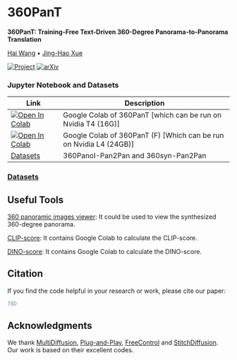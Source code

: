 # 360PanT

**360PanT: Training-Free Text-Driven 360-Degree Panorama-to-Panorama Translation**

[Hai Wang](https://littlewhitesea.github.io/) • [Jing-Hao Xue](https://www.homepages.ucl.ac.uk/~ucakjxu/)

[![Project](https://img.shields.io/badge/Project-Website-orange)](https://littlewhitesea.github.io/stitchdiffusion.github.io/)
[![arXiv](https://img.shields.io/badge/arXiv-2310.18840-b31b1b.svg)](https://arxiv.org/abs/2310.18840)

### Jupyter Notebook and Datasets

| Link | Description
| --- | --- |
[![Open In Colab](https://colab.research.google.com/assets/colab-badge.svg)](https://colab.research.google.com/github/lshus/stitchdiffusion-colab/blob/main/colab_stitchdiffusion.ipynb) | Google Colab of 360PanT [which can be run on Nvidia T4 (16G)]
[![Open In Colab](https://colab.research.google.com/assets/colab-badge.svg)](https://colab.research.google.com/github/lshus/stitchdiffusion-colab/blob/main/colab_stitchdiffusion.ipynb) | Google Colab of 360PanT (F) [Which can be run on Nvidia L4 (24GB)]
[Datasets](https://drive.google.com/file/d/1L6-zczpGk08J8ex1-p3Leb8XfmjMg8Qu/view?usp=sharing) | 360PanoI-Pan2Pan and 360syn-Pan2Pan


### [Datasets](https://drive.google.com/file/d/1L6-zczpGk08J8ex1-p3Leb8XfmjMg8Qu/view?usp=sharing)

## Useful Tools

[360 panoramic images viewer](https://renderstuff.com/tools/360-panorama-web-viewer/): It could be used to view the synthesized 360-degree panorama.

[CLIP-score](https://github.com/OpenAI/CLIP): It contains Google Colab to calculate the CLIP-score.

[DINO-score](https://github.com/omerbt/Splice): It contains Google Colab to calculate the DINO-score.


## Citation
If you find the code helpful in your research or work, please cite our paper:
```Bibtex
TBD
```

## Acknowledgments

We thank [MultiDiffusion](https://github.com/omerbt/MultiDiffusion), [Plug-and-Play](https://github.com/MichalGeyer/plug-and-play), [FreeControl](https://github.com/genforce/freecontrol) and [StitchDiffusion](https://github.com/littlewhitesea/StitchDiffusion). Our work is based on their excellent codes. 
